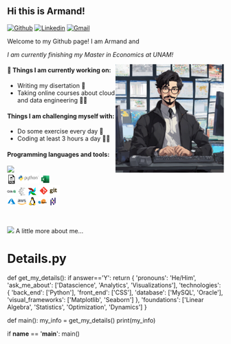 ## Hi this is Armand!

[![Github](https://img.shields.io/badge/-Github-000?style=flat&logo=Github&logoColor=white)](https://github.com/armand-analytics/)
[![Linkedin](https://img.shields.io/badge/-LinkedIn-blue?style=flat&logo=Linkedin&logoColor=white)](https://www.linkedin.com/in/atadeog/)
[![Gmail](https://img.shields.io/badge/-Gmail-c14438?style=flat&logo=Gmail&logoColor=white)](mailto:alterback@gmail.com)

Welcome to my Github page! I am Armand and 
<br />

*I am currently finishing my Master in Economics at UNAM!*

<img align="right" alt="img" width="50%" src="https://github.com/armand-analytics/ml-repo/blob/main/me2.png" width="50%" height="auto" />


#### 📝 Things I am currently working on: 
- Writing my disertation 📘
- Taking online courses about cloud and data engineering 👨‍🎓
#### Things I am challenging myself with:
- Do some exercise every day 💪
- Coding at least 3 hours a day 👨‍💻

#### Programming languages and tools: 
<p>
	<img width="50%" align="right" src="https://github-readme-stats.vercel.app/api?username=Armand-analytics&show_icons=true&hide_border=true" />
  
  <code><img width="4%" src="https://github.com/armand-analytics/images/blob/main/sql-file-format-symbol-svgrepo-com.svg" alt="SQL"></code>
  <code><img width="10%" src="https://github.com/armand-analytics/images/blob/main/pytho.svg" alt="Python"></code>
  <code><img width="4%" src="https://github.com/armand-analytics/images/blob/main/excel-svgrepo-com.svg" alt="Excel"></code>
  <br />
  <code><img width="4%" src="https://github.com/armand-analytics/images/blob/main/qlik-svgrepo-com.svg" alt="Qlik"></code>
  <code><img width="4%" src="https://github.com/armand-analytics/images/blob/main/cognos-analytics-svgrepo-com.svg" alt="Cognos"></code>
  <code><img width="4%" src="https://github.com/armand-analytics/images/blob/main/airflow-svgrepo-com.svg" alt="Airflow"></code>
  <code><img width="10%" src="https://github.com/armand-analytics/images/blob/main/git.svg" alt="Git"></code>
  <br />
  <code><img width="4%" src="https://github.com/armand-analytics/images/blob/main/azure-svgrepo-com.svg" alt="Azure"></code>
  <code><img width="4%" src="https://github.com/armand-analytics/images/blob/main/aws-svgrepo-com.svg" alt="AWS"></code>
  <code><img width="4%" src="https://github.com/armand-analytics/images/blob/main/Linux.svg" alt="Linux"></code>
  <code><img width="4%" src="https://github.com/armand-analytics/images/blob/main/scikit-learn.svg" alt="Scikit-Learn"></code>
  <code><img width="4%" src="https://github.com/armand-analytics/images/blob/main/Pandas.svg" alt="Pandas"></code>
</p>
<br />

<img src="https://media.giphy.com/media/VgCDAzcKvsR6OM0uWg/giphy.gif" width="50"> A little more about me...  

# Details.py

def get_my_details():
	if answer=='Y':
    return {
        'pronouns': 'He/Him',
        'ask_me_about': ['Datascience', 'Analytics', 'Visualizations'],
        'technologies': {
            'back_end': ['Python'],
            'front_end': ['CSS'],
            'database': ['MySQL', 'Oracle'],
            'visual_frameworks': ['Matplotlib', 'Seaborn']
        },
        'foundations': ['Linear Algebra', 'Statistics', 'Optimization', 'Dynamics']
    }

def main():
    my_info = get_my_details()
    print(my_info)

if __name__ == '__main__':
    main()

